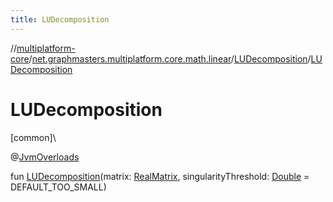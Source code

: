```yaml
---
title: LUDecomposition
---
```

//[multiplatform-core](../../../index.html)/[net.graphmasters.multiplatform.core.math.linear](../index.html)/[LUDecomposition](index.html)/[LUDecomposition](-l-u-decomposition.html)



# LUDecomposition



[common]\




@[JvmOverloads](https://kotlinlang.org/api/latest/jvm/stdlib/kotlin.jvm/-jvm-overloads/index.html)



fun [LUDecomposition](-l-u-decomposition.html)(matrix: [RealMatrix](../-real-matrix/index.html), singularityThreshold: [Double](https://kotlinlang.org/api/latest/jvm/stdlib/kotlin/-double/index.html) = DEFAULT_TOO_SMALL)




